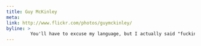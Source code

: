 ```yaml
---
title: Guy McKinley
meta:
link: http://www.flickr.com/photos/guymckinley/
byline: >
         You'll have to excuse my language, but I actually said "fucking wow" aloud when I came across this.
---
```

